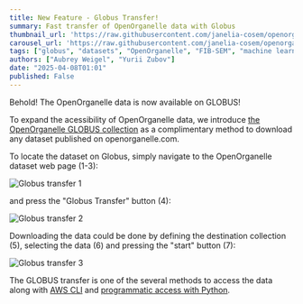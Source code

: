 ```yaml
---
title: New Feature - Globus Transfer!
summary: Fast transfer of OpenOrganelle data with Globus
thumbnail_url: 'https://raw.githubusercontent.com/janelia-cosem/openorganelle-blog/main/assets/globus-carousel.png'
carousel_url: 'https://raw.githubusercontent.com/janelia-cosem/openorganelle-blog/main/assets/globus-carousel.png'
tags: ["globus", "datasets", "OpenOrganelle", "FIB-SEM", "machine learning"]
authors: ["Aubrey Weigel", "Yurii Zubov"]
date: "2025-04-08T01:01"
published: False
---
```


Behold! The OpenOrganelle data is now available on GLOBUS!

To expand the acessibility of OpenOrganelle data, we introduce [the OpenOrganelle GLOBUS collection](https://app.globus.org/file-manager?origin_id=4422e452-f97e-4cdd-ad88-7cecf14aa258&origin_path=%2F&two_pane=true) as a complimentary method to download any dataset published on openorganelle.com. 

To locate the dataset on Globus, simply navigate to the OpenOrganelle dataset web page (1-3):

![Globus transfer 1](https://raw.githubusercontent.com/janelia-cosem/openorganelle-blog/main/assets/globus_feature_1.gif)

and press the "Globus Transfer" button (4):

![Globus transfer 2](https://raw.githubusercontent.com/janelia-cosem/openorganelle-blog/main/assets/globus_feature_2.gif)

Downloading the data could be done by defining the destination collection (5), selecting the data (6) and pressing the "start" button (7):

![Globus transfer 3](https://raw.githubusercontent.com/janelia-cosem/openorganelle-blog/main/assets/globus_feature_3.gif)

The GLOBUS transfer is one of the several methods to access the data along with [AWS CLI](https://openorganelle.janelia.org/faq#aws-cli) and [programmatic access with Python](https://openorganelle.janelia.org/faq#python).
